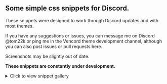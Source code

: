 ## Some simple css snippets for Discord.
These snippets were designed to work through Discord updates and with most themes.

If you have any suggestions or issues, you can message me on Discord @tom22k or ping me in the Vencord theme development channel, although you can also post issues or pull requests here.

Screenshots may be slightly out of date.

**These snippets are constantly under development.**

<details><summary>Click to view snippet gallery</summary>

| Snippet | Description | Preview |
| :-: | :--: | :--: |
| [Better Mod View](BetterModView.css) | Give Discord's "mod view" its intended style. Works for users with and without profile themes. | ![image](https://github.com/tom22k/css-snippets/assets/143504320/abe67b48-305d-41ae-9861-f32f4378987b) ![image](https://github.com/tom22k/css-snippets/assets/143504320/e2e33416-a406-4dad-891c-c8b82627e6f0) |
| [Boxy User Panel](BoxyUserPanel.css) | Just a user panel re-design, inspired by [Snare Hawk's idea](https://github.com/Snare-Hawk/snare-CSS?tab=readme-ov-file#profile-panel-thingy). Works with the game activity toggle button too. | ![image](https://github.com/tom22k/discord-css/assets/143504320/58bf65e2-e1b8-42fc-9ce7-d7f1a6158bdf) |
| [Clickable Connected Accounts](ClickableConnectedAccounts.css) | Make each entire connected account clickable! Instead of just the little arrow. Also adds a little background when hovering. | ![gif](https://github.com/tom22k/css-snippets/assets/143504320/614f642c-4140-41dc-91c9-5fb7e551d43c) |
| [Interactive Folders](InteractiveFolders.css) | A simple redesign making folders and the "Add a Server" button appear as interactive icons. | ![gif](https://github.com/tom22k/discord-css/assets/143504320/cf5be4a6-23a7-4085-936e-b2dfd8e28d63) |
| [Reveal Dark Usernames](RevealDarkUsernames.css) | Be able to see dark usernames when hovering over them. | ![gif](https://github.com/user-attachments/assets/626edeb8-c03a-4cfc-a71f-9b77029865f7) |
| [Simple Dark Usernames Fix](.SimpleDarkUsernamesFixcss) | .Makes very dark usernames the normal text colour. This is applied to usernames everywhere, as well as places where the RoleColorEverywhere plugin would add role colors | ![image](https://github.com/tom22k/discord-css/assets/143504320/5cf19078-7e08-4276-a89e-5aa5c5d5d26e) ![image](https://github.com/tom22k/discord-css/assets/143504320/851cef4f-b180-4a01-a26f-09aa9556d03c) |
</details>
